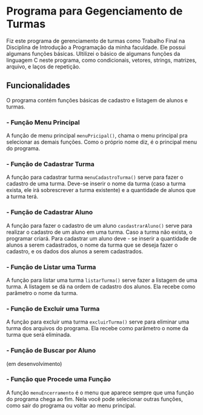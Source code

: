 # Programa para Gegenciamento de Turmas
Fiz este programa de gerenciamento de turmas como Trabalho Final na Disciplina de Introdução a Programação da minha faculdade.
Ele possui algumans funções básicas. Ultilizei o básico de algumans funções da linguagem C neste programa, como condicionais, vetores, strings, matrizes, arquivo, e laços de repetição.

## Funcionalidades
O programa contém funções básicas de cadastro e listagem de alunos e turmas.

### - Função Menu Principal
A função de menu principal `menuPricipal()`, chama o menu principal pra selecionar as demais funções. Como o próprio nome diz, é o principal menu do programa.

### - Função de Cadastrar Turma
A função para cadastrar turma `menuCadastroTurma()` serve para fazer o cadastro de uma turma. Deve-se inserir o nome da turma (caso a turma exista, ele irá sobrescrever a turma existente) e a quantidade de alunos que a turma terá.

### - Função de Cadastrar Aluno
A função para fazer o cadastro de um aluno `casdastrarAluno()` serve para realizar o cadastro de um aluno em uma turma. Caso a turma não exista, o programar criará. 
Para cadastrar um aluno deve - se inserir a quantidade de alunos a serem cadastrados, o nome da turma que se deseja fazer o cadastro, e os dados dos alunos a serem cadastrados. 

### - Função de Listar uma Turma
A função para listar uma turma `listarTurma()` serve fazer a listagem de uma turma. A listagem se dá na ordem de cadastro dos alunos.
Ela recebe como parâmetro o nome da turma.

### - Função de Excluir uma Turma
A função para excluir uma turma `excluirTurma()` serve para eliminar uma turma dos arquivos do programa.
Ela recebe como parâmetro o nome da turma que será eliminada.

### - Função de Buscar por Aluno
(em desenvolvimento)

### - Função que Procede uma Função
A função `menuEncerramento` é o menu que aparece sempre que uma função do programa chega ao fim. Nela você pode selecionar outras funções, como sair do programa ou voltar ao menu principal.